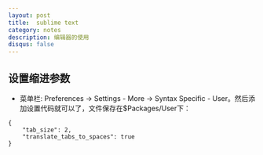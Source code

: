 ```yaml
---
layout: post
title:  sublime text
category: notes
description: 编辑器的使用
disqus: false
---
```


## 设置缩进参数
* 菜单栏: Preferences -> Settings - More -> Syntax Specific - User。然后添加设置代码就可以了，文件保存在$Packages/User下：

```
{
    "tab_size": 2,
    "translate_tabs_to_spaces": true 
}
```